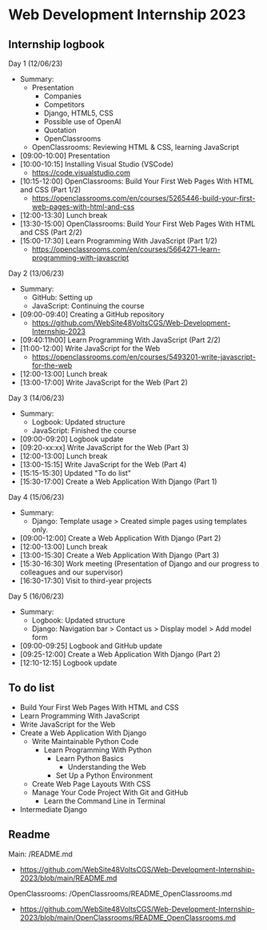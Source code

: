 # Web Development Internship 2023

## Internship logbook

Day 1 (12/06/23)
- Summary:
    - Presentation
        - Companies
        - Competitors
        - Django, HTML5, CSS
        - Possible use of OpenAI
        - Quotation
        - OpenClassrooms
    - OpenClassrooms: Reviewing HTML & CSS, learning JavaScript
- [09:00-10:00] Presentation
- [10:00-10:15] Installing Visual Studio (VSCode)
    - https://code.visualstudio.com
- [10:15-12:00] OpenClassrooms: Build Your First Web Pages With HTML and CSS (Part 1/2)
    - https://openclassrooms.com/en/courses/5265446-build-your-first-web-pages-with-html-and-css
- [12:00-13:30] Lunch break
- [13:30-15:00] OpenClassrooms: Build Your First Web Pages With HTML and CSS (Part 2/2)
- [15:00-17:30] Learn Programming With JavaScript (Part 1/2)
    - https://openclassrooms.com/en/courses/5664271-learn-programming-with-javascript

Day 2 (13/06/23)
- Summary:
    - GitHub: Setting up
    - JavaScript: Continuing the course
- [09:00-09:40] Creating a GitHub repository
    - https://github.com/WebSite48VoltsCGS/Web-Development-Internship-2023
- [09:40:11h00]  Learn Programming With JavaScript (Part 2/2)
- [11:00-12:00] Write JavaScript for the Web
    - https://openclassrooms.com/en/courses/5493201-write-javascript-for-the-web
- [12:00-13:00] Lunch break
- [13:00-17:00] Write JavaScript for the Web (Part 2)

Day 3 (14/06/23)
- Summary:
    - Logbook: Updated structure
    - JavaScript: Finished the course
- [09:00-09:20] Logbook update
- [09:20-xx:xx] Write JavaScript for the Web (Part 3)
- [12:00-13:00] Lunch break
- [13:00-15:15] Write JavaScript for the Web (Part 4)
- [15:15-15:30] Updated "To do list"
- [15:30-17:00] Create a Web Application With Django (Part 1)

Day 4 (15/06/23)
- Summary:
    - Django: Template usage > Created simple pages using templates only.
- [09:00-12:00] Create a Web Application With Django (Part 2)
- [12:00-13:00] Lunch break
- [13:00-15:30] Create a Web Application With Django (Part 3)
- [15:30-16:30] Work meeting (Presentation of Django and our progress to colleagues and our supervisor)
- [16:30-17:30] Visit to third-year projects

Day 5 (16/06/23)
- Summary:
    - Logbook: Updated structure
    - Django: Navigation bar > Contact us > Display model > Add model form
- [09:00-09:25] Logbook and GitHub update
- [09:25-12:00] Create a Web Application With Django (Part 2)
- [12:10-12:15] Logbook update

## To do list
- Build Your First Web Pages With HTML and CSS
- Learn Programming With JavaScript
- Write JavaScript for the Web
- Create a Web Application With Django
    - Write Maintainable Python Code
        - Learn Programming With Python
            - Learn Python Basics
                - Understanding the Web
            - Set Up a Python Environment
    - Create Web Page Layouts With CSS
    - Manage Your Code Project With Git and GitHub
        - Learn the Command Line in Terminal
- Intermediate Django

## Readme

Main: /README.md
- https://github.com/WebSite48VoltsCGS/Web-Development-Internship-2023/blob/main/README.md

OpenClassrooms: /OpenClassrooms/README_OpenClassrooms.md
- https://github.com/WebSite48VoltsCGS/Web-Development-Internship-2023/blob/main/OpenClassrooms/README_OpenClassrooms.md
